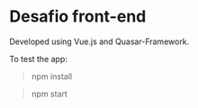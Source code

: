 # Desafio front-end

Developed using Vue.js and Quasar-Framework.

To test the app:

> npm install

> npm start

